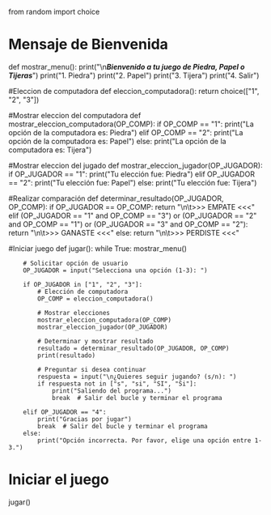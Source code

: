 from random import choice

#  Mensaje de Bienvenida
def mostrar_menu():
    print("\n***Bienvenido a tu juego de Piedra, Papel o Tijeras***")
    print("1. Piedra")
    print("2. Papel")
    print("3. Tijera")
    print("4. Salir")

#Eleccion de computadora
def eleccion_computadora():
    return choice(["1", "2", "3"])

#Mostrar eleccion del computadora
def mostrar_eleccion_computadora(OP_COMP):
    if OP_COMP == "1":
        print("La opción de la computadora es: Piedra")
    elif OP_COMP == "2":
        print("La opción de la computadora es: Papel")
    else:
        print("La opción de la computadora es: Tijera")

#Mostrar eleccion del jugado
def mostrar_eleccion_jugador(OP_JUGADOR):
    if OP_JUGADOR == "1":
        print("Tu elección fue: Piedra")
    elif OP_JUGADOR == "2":
        print("Tu elección fue: Papel")
    else:
        print("Tu elección fue: Tijera")

#Realizar comparación
def determinar_resultado(OP_JUGADOR, OP_COMP):
    if OP_JUGADOR == OP_COMP:
        return "\n\t>>> EMPATE <<<"
    elif (OP_JUGADOR == "1" and OP_COMP == "3") or (OP_JUGADOR == "2" and OP_COMP == "1") or (OP_JUGADOR == "3" and OP_COMP == "2"):
        return "\n\t>>> GANASTE <<<"
    else:
        return "\n\t>>> PERDISTE <<<"

#Iniciar juego
def jugar():
    while True:
        mostrar_menu()

        # Solicitar opción de usuario
        OP_JUGADOR = input("Selecciona una opción (1-3): ")

        if OP_JUGADOR in ["1", "2", "3"]:
            # Elección de computadora
            OP_COMP = eleccion_computadora()

            # Mostrar elecciones
            mostrar_eleccion_computadora(OP_COMP)
            mostrar_eleccion_jugador(OP_JUGADOR)

            # Determinar y mostrar resultado
            resultado = determinar_resultado(OP_JUGADOR, OP_COMP)
            print(resultado)

            # Preguntar si desea continuar
            respuesta = input("\n¿Quieres seguir jugando? (s/n): ")
            if respuesta not in ["s", "si", "SI", "Si"]:
                print("Saliendo del programa...")
                break  # Salir del bucle y terminar el programa

        elif OP_JUGADOR == "4":
            print("Gracias por jugar")
            break  # Salir del bucle y terminar el programa
        else:
            print("Opción incorrecta. Por favor, elige una opción entre 1-3.")

# Iniciar el juego
jugar()

